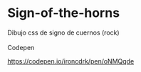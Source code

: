 # Sign-of-the-horns
Dibujo css de signo de cuernos (rock)
<br><br>Codepen

https://codepen.io/ironcdrk/pen/oNMQqde

